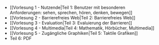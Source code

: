 - [[Vorlesung 1 - Nutzende|Teil 1: Benutzer mit besonderen Anforderungen: sehen, sprechen, hören, denken, bewegen]]
- [[Vorlesung 2 - Barrierefreies Web|Teil 2: Barrierefreies Web]]
- [[Vorlesung 3 - Evaluation|Teil 3: Evaluierung der Barrieren]]
- [[Vorlesung 4 - Multimedia|Teil 4: Mathematik, Hörbücher, Multimedia]]
- [[Vorlesung 5 - Zugängliche Graphiken|Teil 5: Taktile Grafiken]]
- Teil 6: PDF